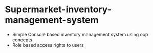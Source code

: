 # Supermarket-inventory-management-system
* Simple Console based inventory management system using oop concepts
* Role based access rights to users
